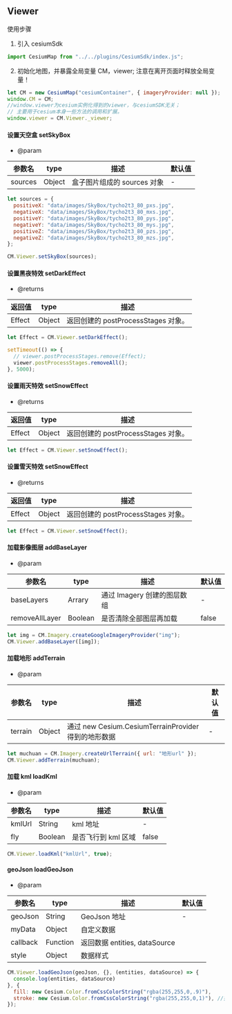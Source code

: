 ## Viewer

使用步骤

1. 引入 cesiumSdk

```js
import CesiumMap from "../../plugins/CesiumSdk/index.js";
```

2. 初始化地图，并暴露全局变量 CM，viewer; 注意在离开页面时释放全局变量！

```js
let CM = new CesiumMap("cesiumContainer", { imageryProvider: null });
window.CM = CM;
//window.viewer为cesium实例化得到的viewer，与cesiumSDK无关；
// 主要用于cesium本身一些方法的调用和扩展。
window.viewer = CM.Viewer._viewer;
```

#### 设置天空盒 setSkyBox

- @param

| 参数名  | type   | 描述                        | 默认值 |
| ------- | ------ | --------------------------- | ------ |
| sources | Object | 盒子图片组成的 sources 对象 | -      |

```js
let sources = {
  positiveX: "data/images/SkyBox/tycho2t3_80_pxs.jpg",
  negativeX: "data/images/SkyBox/tycho2t3_80_mxs.jpg",
  positiveY: "data/images/SkyBox/tycho2t3_80_pys.jpg",
  negativeY: "data/images/SkyBox/tycho2t3_80_mys.jpg",
  positiveZ: "data/images/SkyBox/tycho2t3_80_pzs.jpg",
  negativeZ: "data/images/SkyBox/tycho2t3_80_mzs.jpg",
};

CM.Viewer.setSkyBox(sources);
```

#### 设置黑夜特效 setDarkEffect

- @returns

| 返回值 | type   | 描述                                |
| ------ | ------ | ----------------------------------- |
| Effect | Object | 返回创建的 postProcessStages 对象。 |

```js
let Effect = CM.Viewer.setDarkEffect();

setTimeout(() => {
  // viewer.postProcessStages.remove(Effect);
  viewer.postProcessStages.removeAll();
}, 5000);
```

#### 设置雨天特效 setSnowEffect

- @returns

| 返回值 | type   | 描述                                |
| ------ | ------ | ----------------------------------- |
| Effect | Object | 返回创建的 postProcessStages 对象。 |

```js
let Effect = CM.Viewer.setSnowEffect();
```

#### 设置雪天特效 setSnowEffect

- @returns

| 返回值 | type   | 描述                                |
| ------ | ------ | ----------------------------------- |
| Effect | Object | 返回创建的 postProcessStages 对象。 |

```js
let Effect = CM.Viewer.setSnowEffect();
```

#### 加载影像图层 addBaseLayer

- @param

| 参数名         | type    | 描述                        | 默认值 |
| -------------- | ------- | --------------------------- | ------ |
| baseLayers     | Arrary  | 通过 Imagery 创建的图层数组 | -      |
| removeAllLayer | Boolean | 是否清除全部图层再加载      | false  |

```js
let img = CM.Imagery.createGoogleImageryProvider("img");
CM.Viewer.addBaseLayer([img]);
```

#### 加载地形 addTerrain

- @param

| 参数名  | type   | 描述                                                 | 默认值 |
| ------- | ------ | ---------------------------------------------------- | ------ |
| terrain | Object | 通过 new Cesium.CesiumTerrainProvider 得到的地形数据 | -      |

```js
let muchuan = CM.Imagery.createUrlTerrain({ url: "地形url" });
CM.Viewer.addTerrain(muchuan);
```

#### 加载 kml loadKml

- @param

| 参数名 | type    | 描述                | 默认值 |
| ------ | ------- | ------------------- | ------ |
| kmlUrl | String  | kml 地址            | -      |
| fly    | Boolean | 是否飞行到 kml 区域 | false  |

```js
CM.Viewer.loadKml("kmlUrl", true);
```

#### geoJson loadGeoJson

- @param

| 参数名   | type     | 描述                          | 默认值 |
| -------- | -------- | ----------------------------- | ------ |
| geoJson  | String   | GeoJson 地址                  | -      |
| myData   | Object   | 自定义数据                    |        |
| callback | Function | 返回数据 entities, dataSource |        |
| style    | Object   | 数据样式                      |        |

```js
CM.Viewer.loadGeoJson(geoJson, {}, (entities, dataSource) => {
  console.log(entities, dataSource)
}, {
  fill: new Cesium.Color.fromCssColorString("rgba(255,255,0,.9)"),
  stroke: new Cesium.Color.fromCssColorString("rgba(255,255,0,1)"), //折线和多边形轮廓的默认颜色
});
```
